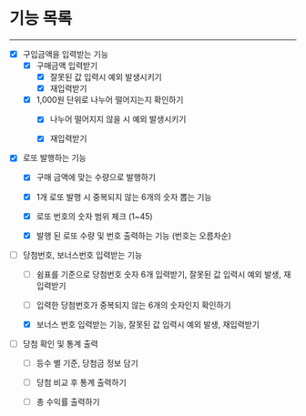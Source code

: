 # 기능 목록

---

- [x] 구입금액을 입력받는 기능
    - [x] 구매금액 입력받기
        - [x] 잘못된 값 입력시 예외 발생시키기
        - [x] 재입력받기
    - [x] 1,000원 단위로 나누어 떨어지는지 확인하기
      - [x] 나누어 떨어지지 않을 시 예외 발생시키기
      - [x] 재입력받기
  
 
- [x] 로또 발행하는 기능
    - [x] 구매 금액에 맞는 수량으로 발행하기
    - [x] 1개 로또 발행 시 중복되지 않는 6개의 숫자 뽑는 기능
    - [x] 로또 번호의 숫자 범위 체크 (1~45)
    - [x] 발행 된 로또 수량 및 번호 출력하는 기능 (번호는 오름차순)
  
  
- [ ] 당첨번호, 보너스번호 입력받는 기능
    - [ ] 쉼표를 기준으로 당첨번호 숫자 6개 입력받기, 잘못된 값 입력시 예외 발생, 재입력받기
    - [ ] 입력한 당첨번호가 중복되지 않는 6개의 숫자인지 확인하기
    - [x] 보너스 번호 입력받는 기능, 잘못된 값 입력시 예외 발생, 재입력받기
  
 
- [ ] 당첨 확인 및 통계 출력
    - [ ] 등수 별 기준, 당첨금 정보 담기
    - [ ] 당첨 비교 후 통계 출력하기
    - [ ] 총 수익률 출력하기


